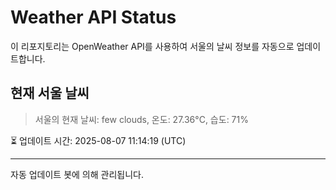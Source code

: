 
# Weather API Status

이 리포지토리는 OpenWeather API를 사용하여 서울의 날씨 정보를 자동으로 업데이트합니다.

## 현재 서울 날씨
> 서울의 현재 날씨: few clouds, 온도: 27.36°C, 습도: 71%

⏳ 업데이트 시간: 2025-08-07 11:14:19 (UTC)

---
자동 업데이트 봇에 의해 관리됩니다.
